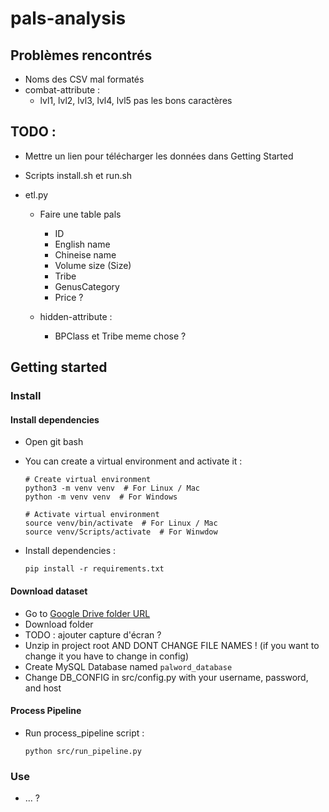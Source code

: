 # pals-analysis

## Problèmes rencontrés
- Noms des CSV mal formatés
- combat-attribute :
  - lvl1, lvl2, lvl3, lvl4, lvl5 pas les bons caractères


## TODO : 
- Mettre un lien pour télécharger les données dans Getting Started
- Scripts install.sh et run.sh
- etl.py

  - Faire une table pals
    - ID
    - English name
    - Chineise name
    - Volume size (Size)
    - Tribe
    - GenusCategory
    - Price ?

  - hidden-attribute :
    - BPClass et Tribe meme chose ?


## Getting started
### Install
#### Install dependencies
- Open git bash
- You can create a virtual environment and activate it :
  ```shell
  # Create virtual environment
  python3 -m venv venv  # For Linux / Mac
  python -m venv venv  # For Windows

  # Activate virtual environment
  source venv/bin/activate  # For Linux / Mac
  source venv/Scripts/activate  # For Winwdow
  ```

- Install dependencies :
  ```shell
  pip install -r requirements.txt
  ```

#### Download dataset
- Go to [Google Drive folder URL](https://drive.google.com/drive/folders/1dTodDVBh_lwzmeuM-FB9P9RdsuAxdMgu?usp=drive_link)
- Download folder
- TODO : ajouter capture d'écran ?
- Unzip in project root AND DONT CHANGE FILE NAMES ! (if you want to change it you have to change in config)
- Create MySQL Database named `palword_database`
- Change DB_CONFIG in src/config.py with your username, password, and host

#### Process Pipeline
- Run process_pipeline script :
  ```shell
  python src/run_pipeline.py
  ```

### Use
- ... ?